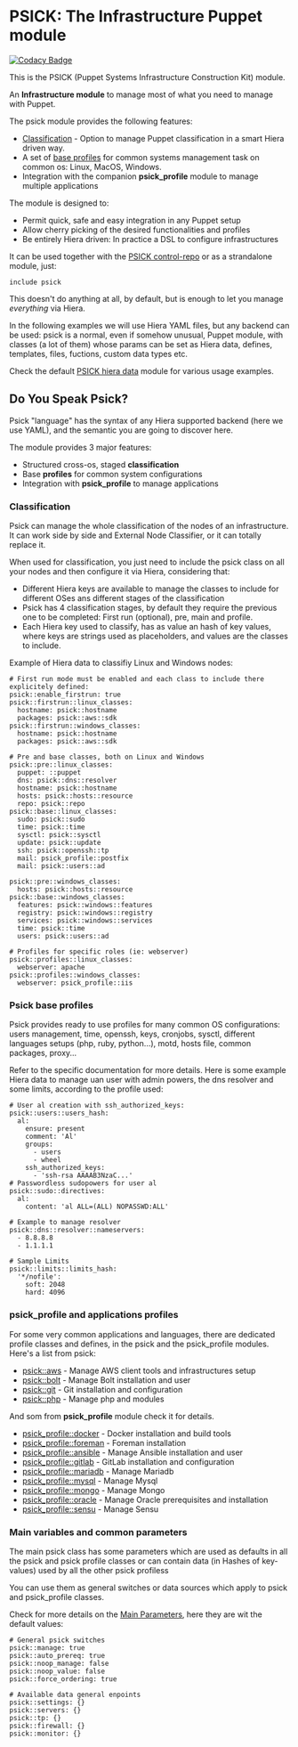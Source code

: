 # PSICK: The Infrastructure Puppet module

[![Codacy Badge](https://app.codacy.com/project/badge/Grade/217fe49678574788b28ef3fc71c6fa47)](https://www.codacy.com/gh/example42/puppet-psick/dashboard?utm_source=github.com&utm_medium=referral&utm_content=example42/puppet-psick&utm_campaign=Badge_Grade)

This is the PSICK (Puppet Systems Infrastructure Construction Kit) module.

An **Infrastructure module** to manage most of what you need to manage with Puppet.

The psick module provides the following features:

-   [Classification](docs/classification.md) - Option to manage Puppet classification in a smart Hiera driven way.
-   A set of [base profiles](docs/profiles.md) for common systems management task on common os: Linux, MacOS, Windows. 
-   Integration with the companion **psick_profile** module to manage multiple applications

The module is designed to:

-   Permit quick, safe and easy integration in any Puppet setup
-   Allow cherry picking of the desired functionalities and profiles
-   Be entirely Hiera driven: In practice a DSL to configure infrastructures

It can be used together with the [PSICK control-repo](https://github.com/example42/psick) or as a strandalone module, just:

    include psick

This doesn't do anything at all, by default, but is enough to let you manage _everything_ via Hiera.

In the following examples we will use Hiera YAML files, but any backend can be used: psick is a normal, even if somehow unusual, Puppet module, with classes (a lot of them) whose params can be set as Hiera data, defines, templates, files, fuctions, custom data types etc.

Check the default [PSICK hiera data](https://github.com/example42/psick-hieradata) module for various usage examples.

## Do You Speak Psick?

Psick "language" has the syntax of any Hiera supported backend (here we use YAML), and the semantic you are going to discover here.

The module provides 3 major features:

-   Structured cross-os, staged **classification**
-   Base **profiles** for common system configurations
-   Integration with **psick_profile** to manage applications

### Classification

Psick can manage the whole classification of the nodes of an infrastructure. It can work side by side and External Node Classifier, or it can totally replace it.

When used for classification, you just need to include the psick class on all your nodes and then configure it via Hiera, considering that:

-   Different Hiera keys are available to manage the classes to include for different OSes ans different stages of the classification
-   Psick has 4 classification stages, by default they require the previous one to be completed: First run (optional), pre, main and profile.
-   Each Hiera key used to classify, has as value an hash of key values, where keys are strings used as placeholders, and values are the classes to include.

Example of Hiera data to classifiy Linux and Windows nodes:

    # First run mode must be enabled and each class to include there explicitely defined:
    psick::enable_firstrun: true
    psick::firstrun::linux_classes:
      hostname: psick::hostname
      packages: psick::aws::sdk
    psick::firstrun::windows_classes:
      hostname: psick::hostname
      packages: psick::aws::sdk

    # Pre and base classes, both on Linux and Windows
    psick::pre::linux_classes:
      puppet: ::puppet
      dns: psick::dns::resolver
      hostname: psick::hostname
      hosts: psick::hosts::resource
      repo: psick::repo
    psick::base::linux_classes:
      sudo: psick::sudo
      time: psick::time
      sysctl: psick::sysctl
      update: psick::update
      ssh: psick::openssh::tp
      mail: psick_profile::postfix
      mail: psick::users::ad

    psick::pre::windows_classes:
      hosts: psick::hosts::resource
    psick::base::windows_classes:
      features: psick::windows::features
      registry: psick::windows::registry
      services: psick::windows::services
      time: psick::time
      users: psick::users::ad

    # Profiles for specific roles (ie: webserver)
    psick::profiles::linux_classes:
      webserver: apache
    psick::profiles::windows_classes:
      webserver: psick_profile::iis

### Psick base profiles

Psick provides ready to use profiles for many common OS configurations: users management, time, openssh, keys, cronjobs, sysctl, different languages setups (php, ruby, python...), motd, hosts file, common packages, proxy... 

Refer to the specific documentation for more details. Here is some example Hiera data to manage uan user with admin powers, the dns resolver and some limits, according to the profile used:

    # User al creation with ssh_authorized_keys:
    psick::users::users_hash:
      al:
        ensure: present
        comment: 'Al'
        groups:
          - users
          - wheel
        ssh_authorized_keys:
          - 'ssh-rsa AAAAB3NzaC...'
    # Passwordless sudopowers for user al
    psick::sudo::directives:
      al:
        content: 'al ALL=(ALL) NOPASSWD:ALL'

    # Example to manage resolver
    psick::dns::resolver::nameservers:
      - 8.8.8.8
      - 1.1.1.1

    # Sample Limits
    psick::limits::limits_hash:
      '*/nofile':
        soft: 2048
        hard: 4096

### psick_profile and applications profiles

For some very common applications and languages, there are dedicated profile classes and defines, in the psick and the psick_profile modules. Here's a list from psick:

-   [psick::aws](docs/aws.md) - Manage AWS client tools and infrastructures setup
-   [psick::bolt](docs/bolt.md) - Manage Bolt installation and user
-   [psick::git](docs/git.md) - Git installation and configuration
-   [psick::php](docs/php.md) - Manage php and modules

And som from **psick_profile** module check it for details.

-   [psick_profile::docker](docs/docker.md) - Docker installation and build tools
-   [psick_profile::foreman](docs/foreman.md) - Foreman installation
-   [psick_profile::ansible](docs/ansible.md) - Manage Ansible installation and user
-   [psick_profile::gitlab](docs/gitlab.md) - GitLab installation and configuration
-   [psick_profile::mariadb](docs/mysql.md) - Manage Mariadb
-   [psick_profile::mysql](docs/mysql.md) - Manage Mysql
-   [psick_profile::mongo](docs/mongo.md) - Manage Mongo
-   [psick_profile::oracle](docs/oracle.md) - Manage Oracle prerequisites and installation
-   [psick_profile::sensu](docs/sensu.md) - Manage Sensu

### Main variables and common parameters

The main psick class has some parameters which are used as defaults in all the psick and psick profile classes or can contain data (in Hashes of key-values) used by all the other psick profiless

You can use them as general switches or data sources which apply to psick and psick_profile classes.

Check for more details on the [Main Parameters](docs/main_parameters.md), here they are wit the default values:

    # General psick switches
    psick::manage: true
    psick::auto_prereq: true
    psick::noop_manage: false
    psick::noop_value: false
    psick::force_ordering: true

    # Available data general enpoints
    psick::settings: {}
    psick::servers: {}
    psick::tp: {}
    psick::firewall: {}
    psick::monitor: {}
